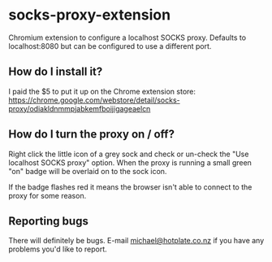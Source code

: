 # socks-proxy-extension

Chromium extension to configure a localhost SOCKS proxy. Defaults to localhost:8080 but can be configured to use a different port.

## How do I install it?

I paid the $5 to put it up on the Chrome extension store: https://chrome.google.com/webstore/detail/socks-proxy/odiakldnmmpjabkemfboijigageaelcn

## How do I turn the proxy on / off?

Right click the little icon of a grey sock and check or un-check the "Use localhost SOCKS proxy" option. When the proxy is running a small green "on" badge will be overlaid on to the sock icon.

If the badge flashes red it means the browser isn't able to connect to the proxy for some reason.

## Reporting bugs

There will definitely be bugs. E-mail michael@hotplate.co.nz if you have any problems you'd like to report.

